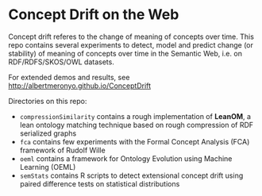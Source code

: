 Concept Drift on the Web
========================

Concept drift referes to the change of meaning of concepts over
time. This repo contains several experiments to detect, model and
predict change (or stability) of meaning of concepts over time in the
Semantic Web, i.e. on RDF/RDFS/SKOS/OWL datasets.

For extended demos and results, see http://albertmeronyo.github.io/ConceptDrift

Directories on this repo:

* `compressionSimilarity` contains a rough implementation of
**LeanOM**, a lean ontology matching technique based on rough
compression of RDF serialized graphs
* `fca` contains few experiments with the Formal Concept Analysis
(FCA) framework of Rudolf Wille
* `oeml` contains a framework for Ontology Evolution using Machine
Learning (OEML)
* `semStats` contains R scripts to detect extensional concept drift
  using paired difference tests on statistical distributions
  

